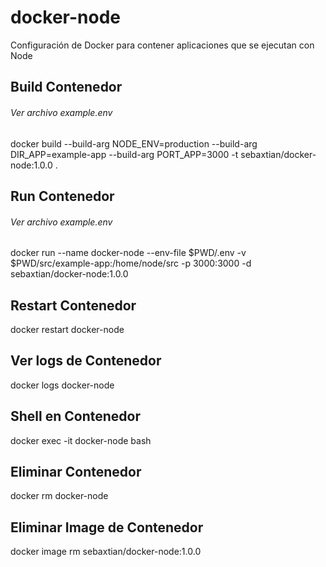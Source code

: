 # docker-node
Configuración de Docker para contener aplicaciones que se ejecutan con Node

## Build Contenedor
###### Ver archivo example.env

docker build --build-arg NODE_ENV=production --build-arg DIR_APP=example-app --build-arg PORT_APP=3000 -t sebaxtian/docker-node:1.0.0 .

## Run Contenedor
###### Ver archivo example.env

docker run --name docker-node --env-file $PWD/.env -v $PWD/src/example-app:/home/node/src -p 3000:3000 -d sebaxtian/docker-node:1.0.0

## Restart Contenedor
docker restart docker-node

## Ver logs de Contenedor
docker logs docker-node

## Shell en Contenedor
docker exec -it docker-node bash

## Eliminar Contenedor
docker rm docker-node

## Eliminar Image de Contenedor
docker image rm sebaxtian/docker-node:1.0.0

